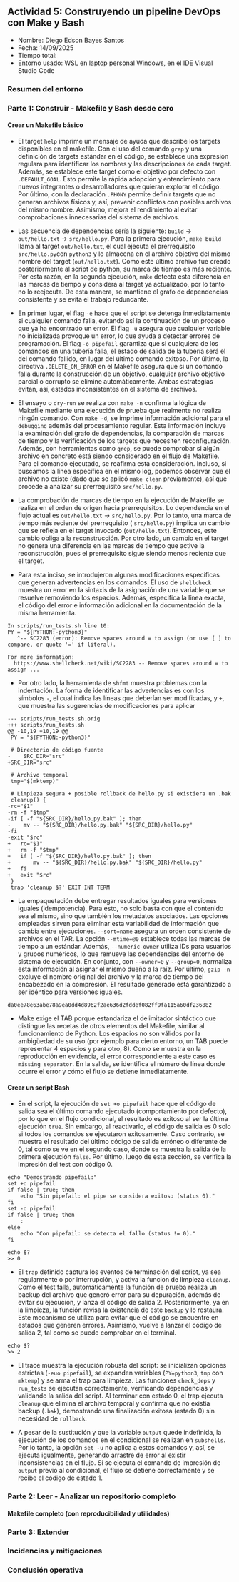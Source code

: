 ## Actividad 5: Construyendo un pipeline DevOps con Make y Bash

-   Nombre: Diego Edson Bayes Santos
-   Fecha: 14/09/2025
-   Tiempo total:
-   Entorno usado: WSL en laptop personal Windows, en el IDE Visual Studio Code

### Resumen del entorno

### Parte 1: Construir - Makefile y Bash desde cero

<!-- Explica qué hace build y cómo $(PYTHON) $< > $@ usa $< y $@. -->
<!-- Menciona el modo estricto (-e -u -o pipefail) y .DELETE_ON_ERROR. -->
<!-- Diferencia entre la 1.ª y 2.ª corrida de build (idempotencia). -->

#### Crear un Makefile básico

<!-- Entrega: redacta 5-8 líneas explicando qué imprime help, por qué .DEFAULT_GOAL := help muestra ayuda al correr make sin argumentos, y la utilidad de declarar PHONY. -->

-   El target `help` imprime un mensaje de ayuda que describe los targets disponibles en el makefile. Con el uso del comando `grep` y una definición de targets estándar en el código, se establece una expresión regulara para identificar los nombres y las descripciones de cada target. Además, se establece este target como el objetivo por defecto con `.DEFAULT_GOAL`. Esto permite la rápida adopción y entendimiento para nuevos integrantes o desarrolladores que quieran explorar el código. Por último, con la declaración `.PHONY` permite definir targets que no generan archivos físicos y, así, prevenir conflictos con posibles archivos del mismo nombre. Asimismo, mejora el rendimiento al evitar comprobaciones innecesarias del sistema de archivos.

<!-- Entrega: explica en 4-6 líneas la diferencia entre la primera y la segunda corrida, relacionándolo con el grafo de dependencias y marcas de tiempo. -->

-   Las secuencia de dependencias sería la siguiente: `build` -> `out/hello.txt` -> `src/hello.py`. Para la primera ejecución, `make build` llama al target `out/hello.txt`, el cual ejecuta el prerrequisito `src/hello.py`con `python3` y lo almacena en el archivo objetivo del mismo nombre del target (`out/hello.txt`). Como este último archivo fue creado posteriormente al script de python, su marca de tiempo es más reciente. Por esta razón, en la segunda ejecución, `make` detecta esta diferencia en las marcas de tiempo y considera al target ya actualizado, por lo tanto no lo reejecuta. De esta manera, se mantiene el grafo de dependencias consistente y se evita el trabajo redundante.

<!-- Entrega: en 5-7 líneas, comenta cómo -e -u -o pipefail y .DELETE_ON_ERROR evitan estados inconsistentes. -->

-   En primer lugar, el flag `-e` hace que el script se detenga inmediatamente si cualquier comando falla, evitando así la continuación de un proceso que ya ha encontrado un error. El flag `-u` asegura que cualquier variable no inicializada provoque un error, lo que ayuda a detectar errores de programación. El flag `-o pipefail` garantiza que si cualquiera de los comandos en una tubería falla, el estado de salida de la tubería será el del comando fallido, en lugar del último comando exitoso. Por último, la directiva `.DELETE_ON_ERROR` en el Makefile asegura que si un comando falla durante la construcción de un objetivo, cualquier archivo objetivo parcial o corrupto se elimine automáticamente. Ambas estrategias evitan, así, estados inconsistentes en el sistema de archivos.

<!-- Entrega: resume en 6-8 líneas qué significan fragmentos resultantes. -->

-   El ensayo o `dry-run` se realiza con `make -n` confirma la lógica de Makefile mediante una ejecución de prueba que realmente no realiza ningún comando. Con `make -d`, se imprime información adicional para el `debugging` además del procesamiento regular. Esta información incluye la examinación del grafo de dependencias, la comparación de marcas de tiempo y la verificación de los targets que necesiten reconfiguración. Además, con herramientas como `grep`, se puede comprobar si algún archivo en concreto está siendo considerado en el flujo de Makefile. Para el comando ejecutado, se reafirma esta consideración. Incluso, si buscamos la línea específica en el mismo log, podemos observar que el archivo no existe (dado que se aplicó `make clean` previamente), así que procede a analizar su prerrequisito `src/hello.py`.

<!-- Entrega: explica en 5-7 líneas por qué cambiar la fuente obliga a rehacer, mientras que tocar el target no forja trabajo extra. -->

-   La comprobación de marcas de tiempo en la ejecución de Makefile se realiza en el orden de origen hacia prerrequisitos. Lo dependencia en el flujo actual es `out/hello.txt` -> `src/hello.py`. Por lo tanto, una marca de tiempo más reciente del prerrequisito ( `src/hello.py`) implica un cambio que se refleja en el target invocado (`out/hello.txt`). Entonces, este cambio obliga a la reconstrucción. Por otro lado, un cambio en el target no genera una diferencia en las marcas de tiempo que active la reconstrucción, pues el prerrequisito sigue siendo menos reciente que el target.

<!-- Entrega: en 4-6 líneas, interpreta advertencias/sugerencias (o comenta la ausencia de herramientas y cómo instalarlas en tu entorno). -->

-   Para esta inciso, se introdujeron algunas modificaciones específicas que generan advertencias en los comandos. El uso de `shellcheck` muestra un error en la sintaxis de la asignación de una variable que se resuelve removiendo los espacios. Además, especifica la línea exacta, el código del error e información adicional en la documentación de la misma herramienta.

```
In scripts/run_tests.sh line 10:
PY = "${PYTHON:-python3}"
   ^-- SC2283 (error): Remove spaces around = to assign (or use [ ] to compare, or quote '=' if literal).

For more information:
  https://www.shellcheck.net/wiki/SC2283 -- Remove spaces around = to assign ...
```

-   Por otro lado, la herramienta de `shfmt` muestra problemas con la indentación. La forma de identificar las advertencias es con los símbolos `-`, el cual indica las líneas que deberían ser modificadas, y `+`, que muestra las sugerencias de modificaciones para aplicar

```
--- scripts/run_tests.sh.orig
+++ scripts/run_tests.sh
@@ -10,19 +10,19 @@
 PY = "${PYTHON:-python3}"

 # Directorio de código fuente
-    SRC_DIR="src"
+SRC_DIR="src"

 # Archivo temporal
 tmp="$(mktemp)"

 # Limpieza segura + posible rollback de hello.py si existiera un .bak
 cleanup() {
-rc="$1"
-rm -f "$tmp"
-if [ -f "${SRC_DIR}/hello.py.bak" ]; then
-    mv -- "${SRC_DIR}/hello.py.bak" "${SRC_DIR}/hello.py"
-fi
-exit "$rc"
+	rc="$1"
+	rm -f "$tmp"
+	if [ -f "${SRC_DIR}/hello.py.bak" ]; then
+		mv -- "${SRC_DIR}/hello.py.bak" "${SRC_DIR}/hello.py"
+	fi
+	exit "$rc"
 }
 trap 'cleanup $?' EXIT INT TERM
```

<!-- Entrega: pega el hash y explica en 5-7 líneas cómo --sort=name, --mtime=@0, --numeric-owner y gzip -n eliminan variabilidad. -->

-   La empaquetación debe entregar resultados iguales para versiones iguales (idempotencia). Para esto, no solo basta con que el contenido sea el mismo, sino que también los metadatos asociados. Las opciones empleadas sirven para eliminar esta variabilidad de información que cambia entre ejecuciones. `--sort=name` asegura un orden consistente de archivos en el TAR. La opción `--mtime=@0` establece todas las marcas de tiempo a un estándar. Además, `--numeric-owner` utiliza IDs para usuarios y grupos numéricos, lo que remueve las dependencias del entorno de sistema de ejecución. En conjunto, con `--owner=0` y `--group=0`, normaliza esta información al asignar el mismo dueño a la raíz. Por último, `gzip -n` excluye el nombre original del archivo y la marca de tiempo del encabezado en la compresión. El resultado generado está garantizado a ser idéntico para versiones iguales.

```
da0ee78e63abe78a9ea0dd4d8962f2ae636d2fddef082ff9fa115a60df236882
```

<!-- Entrega: explica en 4-6 líneas por qué Make exige TAB al inicio de líneas de receta y cómo diagnosticarlo rápido. -->

-   Make exige el TAB porque estandariza el delimitador sintáctico que distingue las recetas de otros elementos del Makefile, similar al funcionamiento de Python. Los espacios no son válidos por la ambigüedad de su uso (por ejemplo para cierto entorno, un TAB puede representar 4 espacios y para otro, 8). Como se muestra en la reproducción en evidencia, el error correspondiente a este caso es `missing separator`. En la salida, se identifica el número de línea donde ocurre el error y cómo el flujo se detiene inmediatamente.

#### Crear un script Bash

<!-- Ejecuta ./scripts/run_tests.sh en un repositorio limpio. Observa las líneas "Demostrando pipefail": primero sin y luego con pipefail. Verifica que imprime "Test pasó" y termina exitosamente con código 0 (echo $?). -->

-   En el script, la ejecución de `set +o pipefail` hace que el código de salida sea el último comando ejecutado (comportamiento por defecto), por lo que en el flujo condicional, el resultado es exitoso al ser la última ejecución `true`. Sin embargo, al reactivarlo, el código de salida es 0 solo si todos los comandos se ejecutaron exitosamente. Caso contrario, se muestra el resultado del último código de salida erróneo o diferente de 0, tal como se ve en el segundo caso, donde se muestra la salida de la primera ejecución `false`. Por último, luego de esta sección, se verifica la impresión del test con código 0.

```
echo "Demostrando pipefail:"
set +o pipefail
if false | true; then
	echo "Sin pipefail: el pipe se considera exitoso (status 0)."
fi
set -o pipefail
if false | true; then
	:
else
	echo "Con pipefail: se detecta el fallo (status != 0)."
fi
```

```
echo $?
>> 0
```

<!-- Edita src/hello.py para que no imprima "Hello, World!". Ejecuta el script: verás "Test falló", moverá hello.py a hello.py.bak, y el trap lo restaurará. Confirma código 2 y ausencia de .bak. -->

-   El `trap` definido captura los eventos de terminación del script, ya sea regularmente o por interrupción, y activa la funcion de limpieza `cleanup`. Como el test falla, automáticamente la función de prueba realiza un backup del archivo que generó error para su depuración, además de evitar su ejecución, y lanza el código de salida 2. Posteriormente, ya en la limpieza, la función revisa la existencia de este `backup` y lo restaura. Este mecanismo se utiliza para evitar que el código se encuentre en estados que generen errores. Asimismo, vuelve a lanzar el código de salida 2, tal como se puede comprobar en el terminal.

```
echo $?
>> 2
```

<!-- Ejecuta bash -x scripts/run_tests.sh. Revisa el trace: expansión de tmp y PY, llamadas a funciones, here-doc y tuberías. Observa el trap armado al inicio y ejecutándose al final; estado 0. -->

-   El trace muestra la ejecución robusta del script: se inicializan opciones estrictas (`-euo pipefail`), se expanden variables (`PY=python3`, `tmp` con `mktemp`) y se arma el trap para limpieza. Las funciones `check_deps` y `run_tests` se ejecutan correctamente, verificando dependencias y validando la salida del script. Al terminar con estado 0, el trap ejecuta `cleanup` que elimina el archivo temporal y confirma que no existía backup (`.bak`), demostrando una finalización exitosa (estado 0) sin necesidad de `rollback`.

<!-- Sustituye output=$("$PY" "$script") por ("$PY" "$script"). Ejecuta script. output queda indefinida; con set -u, al referenciarla en echo aborta antes de grep. El trap limpia y devuelve código distinto no-cero. -->

-   A pesar de la sustitución y que la variable `output` quede indefinida, la ejecución de los comandos en el condicional se realizan en `subshells`. Por lo tanto, la opción `set -u` no aplica a estos comandos y, así, se ejecuta igualmente, generando arrastre de error al existir inconsistencias en el flujo. Si se ejecuta el comando de impresión de `output` previo al condicional, el flujo se detiene correctamente y se recibe el código de estado 1.

### Parte 2: Leer - Analizar un repositorio completo

<!-- Qué observaste con make -n y make -d (decisiones de rehacer o no). -->
<!-- Rol de .DEFAULT_GOAL, .PHONY y ayuda autodocumentada. -->

#### Makefile completo (con reproducibilidad y utilidades)

<!-- Ejecuta make -n all para un dry-run que muestre comandos sin ejecutarlos; identifica expansiones $@ y $<, el orden de objetivos y cómo all encadena tools, lint, build, test, package. -->

<!-- Ejecuta make -d build y localiza líneas "Considerando el archivo objetivo" y "Debe deshacerse", explica por qué recompila o no out/hello.txt usando marcas de tiempo y cómo mkdir -p $(@D) garantiza el directorio. -->
<!-- Fuerza un entorno con BSD tar en PATH y corre make tools; comprueba el fallo con "Se requiere GNU tar" y razona por qué --sort, --numeric-owner y --mtime son imprescindibles para reproducibilidad determinista. -->
<!-- Ejecuta make verify-repro; observa que genera dos artefactos y compara SHA256_1 y SHA256_2. Si difieren, hipótesis: zona horaria, versión de tar, contenido no determinista o variables de entorno no fijadas. -->
<!-- Corre make clean && make all, cronometrando; repite make all sin cambios y compara tiempos y logs. Explica por qué la segunda es más rápida gracias a timestamps y relaciones de dependencia bien declaradas. -->
<!-- Ejecuta PYTHON=python3.12 make test (si existe). Verifica con python3.12 --version y mensajes que el override funciona gracias a ?= y a PY="${PYTHON:-python3}" en el script; confirma que el artefacto final no cambia respecto al intérprete por defecto. -->
<!-- Ejecuta make test; describe cómo primero corre scripts/run_tests.sh y luego python -m unittest. Determina el comportamiento si el script de pruebas falla y cómo se propaga el error a la tarea global. -->
<!-- Ejecuta touch src/hello.py y luego make all; identifica qué objetivos se rehacen (build, test, package) y relaciona el comportamiento con el timestamp actualizado y la cadena de dependencias especificada. -->
<!-- Ejecuta make -j4 all y observa ejecución concurrente de objetivos independientes; confirma resultados idénticos a modo secuencial y explica cómo mkdir -p $(@D) y dependencias precisas evitan condiciones de carrera. -->
<!-- Ejecuta make lint y luego make format; interpreta diagnósticos de shellcheck, revisa diferencias aplicadas por shfmt y, si está disponible, considera la salida de ruff sobre src/ antes de empaquetar. -->

### Parte 3: Extender

<!-- Qué detectó shellcheck/shfmt (o evidencia de que no están instalados). -->
<!-- Demostración de rollback con trap (códigos de salida y restauración). -->
<!-- Reproducibilidad: factores que la garantizan (--sort, --mtime, --numeric-owner, TZ=UTC) y el resultado de verify-repro. -->

### Incidencias y mitigaciones

### Conclusión operativa
